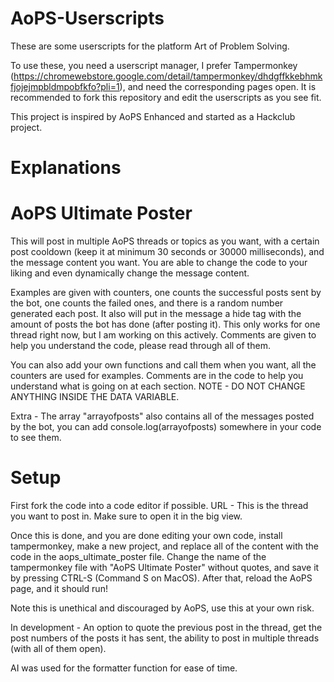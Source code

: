 # AoPS-Userscripts
These are some userscripts for the platform Art of Problem Solving.

To use these, you need a userscript manager, I prefer Tampermonkey (https://chromewebstore.google.com/detail/tampermonkey/dhdgffkkebhmkfjojejmpbldmpobfkfo?pli=1), and need the corresponding pages open. It is recommended to fork this repository and edit the userscripts as you see fit.

This project is inspired by AoPS Enhanced and started as a Hackclub project.

# Explanations
# AoPS Ultimate Poster
This will post in multiple AoPS threads or topics as you want, with a certain post cooldown (keep it at minimum 30 seconds or 30000 milliseconds), and the message content you want. You are able to change the code to your liking and even dynamically change the message content. 

Examples are given with counters, one counts the successful posts sent by the bot, one counts the failed ones, and there is a random number generated each post. It also will put in the message a hide tag with the amount of posts the bot has done (after posting it). This only works for one thread right now, but I am working on this actively. Comments are given to help you understand the code, please read through all of them.

You can also add your own functions and call them when you want, all the counters are used for examples. Comments are in the code to help you understand what is going on at each section. NOTE - DO NOT CHANGE ANYTHING INSIDE THE DATA VARIABLE.

Extra - The array "arrayofposts" also contains all of the messages posted by the bot, you can add console.log(arrayofposts) somewhere in your code to see them.

# Setup
First fork the code into a code editor if possible. 
URL - This is the thread you want to post in. Make sure to open it in the big view.

Once this is done, and you are done editing your own code, install tampermonkey, make a new project, and replace all of the content with the code in the aops_ultimate_poster file. Change the name of the tampermonkey file with "AoPS Ultimate Poster" without quotes, and save it by pressing CTRL-S (Command S on MacOS). After that, reload the AoPS page, and it should run!

Note this is unethical and discouraged by AoPS, use this at your own risk.

In development - An option to quote the previous post in the thread, get the post numbers of the posts it has sent, the ability to post in multiple threads (with all of them open).

AI was used for the formatter function for ease of time.


